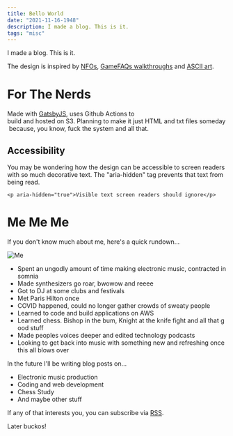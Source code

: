 ```yaml
---
title: Bello World
date: "2021-11-16-1948"
description: I made a blog. This is it.
tags: "misc"
---
```


I made a blog. This is it.

The design is inspired by [NFOs](http://artscene.textfiles.com/asciiart/NFOS/), [GameFAQs walkthroughs](https://gamefaqs.gamespot.com/gba/562260-onimusha-tactics/faqs/51373) and [ASCII art](http://artscene.textfiles.com/asciiart/). 

# For The Nerds
Made with [GatsbyJS](https://www.gatsbyjs.com/), uses Github Actions to build and hosted on S3. Planning to make it just HTML and txt files someday because, you know, fuck the system and all that. 

## Accessibility
You may be wondering how the design can be accessible to screen readers with so much decorative text. The "aria-hidden" tag prevents that text from being read.

`<p aria-hidden="true">Visible text screen readers should ignore</p>`

# Me Me Me
If you don't know much about me, here's a quick rundown...

![Me](https://mattcavender-media.s3.amazonaws.com/back_headshot.jpg)

- Spent an ungodly amount of time making electronic music, contracted insomnia
- Made synthesizers go roar, bwowow and reeee
- Got to DJ at some clubs and festivals
- Met Paris Hilton once
- COVID happened, could no longer gather crowds of sweaty people
- Learned to code and build applications on AWS
- Learned chess. Bishop in the bum, Knight at the knife fight and all that good stuff
- Made peoples voices deeper and edited technology podcasts
- Looking to get back into music with something new and refreshing once this all blows over

In the future I'll be writing blog posts on...
- Electronic music production
- Coding and web development
- Chess Study
- And maybe other stuff 

If any of that interests you, you can subscribe via [RSS](https://mattcavender.com/rss.xml).  

Later buckos!